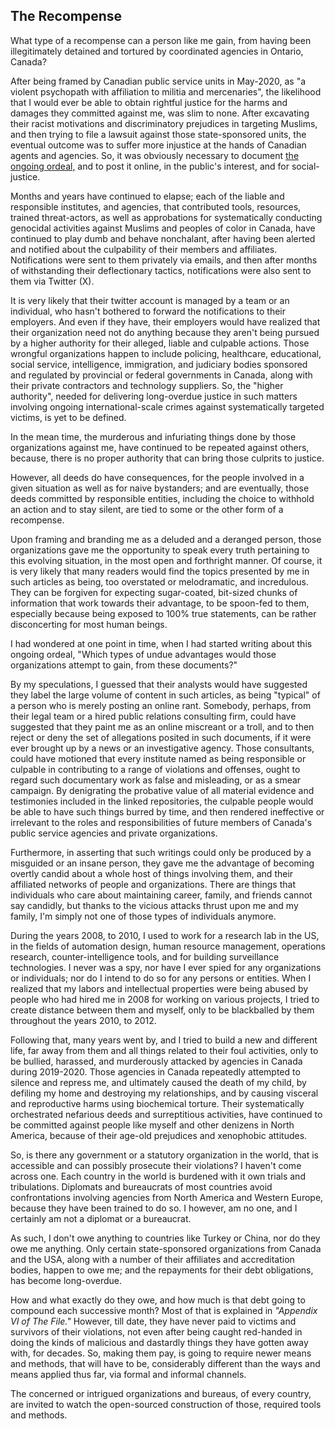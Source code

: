 ## The Recompense

What type of a recompense can a person like me gain, from having been illegitimately detained and tortured by coordinated agencies in Ontario, Canada? 

After being framed by Canadian public service units in May-2020, as "a violent psychopath with affiliation to militia and mercenaries", the likelihood that I would ever be able to obtain rightful justice for the harms and damages they committed against me, was slim to none. After excavating their racist motivations and discriminatory prejudices in targeting Muslims, and then trying to file a lawsuit against those state-sponsored units, the eventual outcome was to suffer more injustice at the hands of Canadian agents and agencies. So, it was obviously necessary to document [the ongoing ordeal,](https://github.com/true-hindsight/long-overdue-justice/blob/main/expose/14-1.md#141-moving-on) and to post it online, in the public's interest, and for social-justice.   

Months and years have continued to elapse; each of the liable and responsible institutes, and agencies, that contributed tools, resources, trained threat-actors, as well as approbations for systematically conducting genocidal activities against Muslims and peoples of color in Canada, have continued to play dumb and behave nonchalant, after having been alerted and notified about the culpability of their members and affiliates. Notifications were sent to them privately via emails, and then after months of withstanding their deflectionary tactics, notifications were also sent to them via Twitter (X).   

It is very likely that their twitter account is managed by a team or an individual, who hasn't bothered to forward the notifications to their employers. And even if they have, their employers would have realized that their organization need not do anything because they aren't being pursued by a higher authority for their alleged, liable and culpable actions. Those wrongful organizations happen to include policing, healthcare, educational, social service, intelligence, immigration, and judiciary bodies sponsored and regulated by provincial or federal governments in Canada, along with their private contractors and technology suppliers. So, the "higher authority", needed for delivering long-overdue justice in such matters involving ongoing international-scale crimes against systematically targeted victims, is yet to be defined. 

In the mean time, the murderous and infuriating things done by those organizations against me, have continued to be repeated against others, because, there is no proper authority that can bring those culprits to justice. 

However, all deeds do have consequences, for the people involved in a given situation as well as for naive bystanders; and are eventually, those deeds committed by responsible entities, including the choice to withhold an action and to stay silent, are tied to some or the other form of a recompense. 

Upon framing and branding me as a deluded and a deranged person, those organizations gave me the opportunity to speak every truth pertaining to this evolving situation, in the most open and forthright manner. Of course, it is very likely that many readers would find the topics presented by me in such articles as being, too overstated or melodramatic, and incredulous. They can be forgiven for expecting sugar-coated, bit-sized chunks of information that work towards their advantage, to be spoon-fed to them, especially because being exposed to 100% true statements, can be rather disconcerting for most human beings. 

I had wondered at one point in time, when I had started writing about this ongoing ordeal, "Which types of undue advantages would those organizations attempt to gain, from these documents?" 

By my speculations, I guessed that their analysts would have suggested they label the large volume of content in such articles, as being "typical" of a person who is merely posting an online rant. Somebody, perhaps, from their legal team or a hired public relations consulting firm, could have suggested that they paint me as an online miscreant or a troll, and to then reject or deny the set of allegations posited in such documents, if it were ever brought up by a news or an investigative agency. Those consultants, could have motioned that every institute named as being responsible or culpable in contributing to a range of violations and offenses, ought to regard such documentary work as false and misleading, or as a smear campaign. By denigrating the probative value of all material evidence and testimonies included in the linked repositories, the culpable people would be able to have such things burred by time, and then rendered ineffective or irrelevant to the roles and responsibilities of future members of Canada's public service agencies and private organizations. 

Furthermore, in asserting that such writings could only be produced by a misguided or an insane person, they gave me the advantage of becoming overtly candid about a whole host of things involving them, and their affiliated networks of people and organizations. There are things that individuals who care about maintaining career, family, and friends cannot say candidly, but thanks to the vicious attacks thrust upon me and my family, I'm simply not one of those types of individuals anymore. 

During the years 2008, to 2010, I used to work for a research lab in the US, in the fields of automation design, human resource management, operations research, counter-intelligence tools, and for building surveillance technologies. I never was a spy, nor have I ever spied for any organizations or individuals; nor do I intend to do so for any persons or entities. When I realized that my labors and intellectual properties were being abused by people who had hired me in 2008 for working on various projects, I tried to create distance between them and myself, only to be blackballed by them throughout the years 2010, to 2012. 

Following that, many years went by, and I tried to build a new and different life, far away from them and all things related to their foul activities, only to be bullied, harassed, and murderously attacked by agencies in Canada during 2019-2020. Those agencies in Canada repeatedly attempted to silence and repress me, and ultimately caused the death of my child, by defiling my home and destroying my relationships, and by causing visceral and reproductive harms using biochemical torture. Their systematically orchestrated nefarious deeds and surreptitious activities, have continued to be committed against people like myself and other denizens in North America, because of their age-old prejudices and xenophobic attitudes.  

So, is there any government or a statutory organization in the world, that is accessible and can possibly prosecute their violations? I haven't come across one. Each country in the world is burdened with it own trials and tribulations. Diplomats and bureaucrats of most countries avoid confrontations involving agencies from North America and Western Europe, because they have been trained to do so. I however, am no one, and I certainly am not a diplomat or a bureaucrat. 

As such, I don't owe anything to countries like Turkey or China, nor do they owe me anything. Only certain state-sponsored organizations from Canada and the USA, along with a number of their affiliates and accreditation bodies, happen to owe me; and the repayments for their debt obligations, has become long-overdue. 

How and what exactly do they owe, and how much is that debt going to compound each successive month? Most of that is explained in *"Appendix VI of The File."* However, till date, they have never paid to victims and survivors of their violations, not even after being caught red-handed in doing the kinds of malicious and dastardly things they have gotten away with, for decades. So, making them pay, is going to require newer means and methods, that will have to be, considerably different than the ways and means applied thus far, via formal and informal channels. 

The concerned or intrigued organizations and bureaus, of every country, are invited to watch the open-sourced construction of those, required tools and methods.  